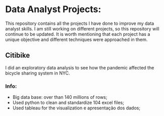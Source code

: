 # Data Analyst Projects:

This repository contains all the projects I have done to improve my data analyst skills. 
I am still working on different projects, so this repository will continue to be updated. 
It is worth mentioning that each project has a unique objective and different techniques were approached in them.

## Citibike
 I did an exploratory data analysis to see how the pandemic affected the bicycle sharing system in NYC.
 ### Info:
 - Big data base: over than 140 millions of rows;
 - Used python to clean and standardize 104 excel files;
 - Used tableau for the visualization e apresentação dos dados;
